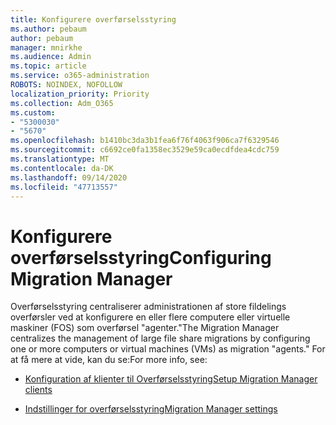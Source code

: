 ```yaml
---
title: Konfigurere overførselsstyring
ms.author: pebaum
author: pebaum
manager: mnirkhe
ms.audience: Admin
ms.topic: article
ms.service: o365-administration
ROBOTS: NOINDEX, NOFOLLOW
localization_priority: Priority
ms.collection: Adm_O365
ms.custom:
- "5300030"
- "5670"
ms.openlocfilehash: b1410bc3da3b1fea6f76f4063f906ca7f6329546
ms.sourcegitcommit: c6692ce0fa1358ec3529e59ca0ecdfdea4cdc759
ms.translationtype: MT
ms.contentlocale: da-DK
ms.lasthandoff: 09/14/2020
ms.locfileid: "47713557"
---
```

# <a name="configuring-migration-manager"></a><span data-ttu-id="42bd0-102">Konfigurere overførselsstyring</span><span class="sxs-lookup"><span data-stu-id="42bd0-102">Configuring Migration Manager</span></span>

<span data-ttu-id="42bd0-103">Overførselsstyring centraliserer administrationen af store fildelings overførsler ved at konfigurere en eller flere computere eller virtuelle maskiner (FOS) som overførsel "agenter."</span><span class="sxs-lookup"><span data-stu-id="42bd0-103">The Migration Manager centralizes the management of large file share migrations by configuring one or more computers or virtual machines (VMs) as migration "agents."</span></span> <span data-ttu-id="42bd0-104">For at få mere at vide, kan du se:</span><span class="sxs-lookup"><span data-stu-id="42bd0-104">For more info, see:</span></span>

- [<span data-ttu-id="42bd0-105">Konfiguration af klienter til Overførselsstyring</span><span class="sxs-lookup"><span data-stu-id="42bd0-105">Setup Migration Manager clients</span></span>](https://docs.microsoft.com/sharepointmigration/mm-setup-clients)

- [<span data-ttu-id="42bd0-106">Indstillinger for overførselsstyring</span><span class="sxs-lookup"><span data-stu-id="42bd0-106">Migration Manager settings</span></span>](https://docs.microsoft.com/sharepointmigration/mm-settings)
